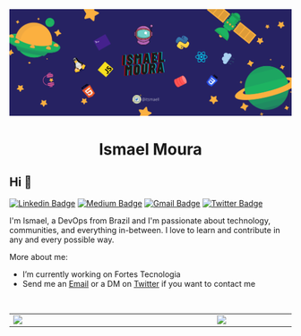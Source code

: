 <img src="https://github.com/itsmael/itsmael/blob/main/ismael%20moura.png?raw=true">
<center>
<h1> Ismael Moura </h1>
</center>  

## Hi 👋

[![Linkedin Badge](https://img.shields.io/badge/-LinkedIn-blue?style=flat-square&logo=Linkedin&logoColor=white&link=https://www.linkedin.com/in/ismael-moura/)](https://www.linkedin.com/in/ismael-moura/)
[![Medium Badge](https://img.shields.io/badge/-Medium-000?style=flat-square&logo=Medium&logoColor=white&&link=https://medium.com/3lnx)](https://medium.com/3lnx)
[![Gmail Badge](https://img.shields.io/badge/-Gmail-c14438?style=flat-square&logo=Gmail&logoColor=white&link=mailto:anajuliabit@gmail.com)](mailto:ismour.ol@gmail.com)
[![Twitter Badge](https://img.shields.io/badge/-Twitter-1DA1F2?style=flat-square&logo=twitter&logoColor=white&link=https://www.twitter.com/itsmaell)](https://www.twitter.com/itsmaell)

I'm Ismael, a DevOps from Brazil and I'm passionate about technology, communities, and everything in-between. I love to learn and contribute in any and every possible way.

More about me:
-  I’m currently working on Fortes Tecnologia
- Send me an [Email](mailto:ismour.ol@gmail.com.br) or a DM on [Twitter](https://www.twitter.com/itsmaell) if you want to contact me 
<br/>
<table>
    <tr>
        <td><img width="350px" align="left" src="https://github-readme-stats.vercel.app/api/top-langs/?username=itsmael&hide=html&layout=compact&theme=buefy" /></td>
        <td><img width="350px" align="left" src="https://github-readme-stats.vercel.app/api?username=itsmael&theme=buefy"/></td>
    </tr>   
</table>

<!--
**itsmael/itsmael** is a ✨ _special_ ✨ repository because its `README.md` (this file) appears on your GitHub profile.

Here are some ideas to get you started:

- 👯 I’m looking to collaborate on ...
- 🤔 I’m looking for help with ...
- 💬 Ask me about ...
- 📫 How to reach me: ...
- 😄 Pronouns: ...
- ⚡ Fun fact: ...
-->




